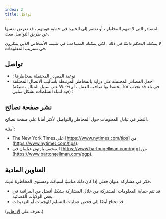 ```yaml
---
index: 2
title: تواصَل
---
```

المصادر التي لا تفهم المخاطر ، أو تفتقر إلى الخبرة في حماية هويتهم ، قد تعرض نفسها عن طريق التواصل معك.

لا يمكنك التحكم دائمًا في ذلك ، لكن يمكنك المساعدة في تثقيف الأشخاص الذين يفكرون في تسريب المعلومات.

## تواصل

* توعية المصادر المحتملة بمخاطرها ؛
* اجعل المصادر المحتملة على دراية بالمخاطر المرتبطة بأساليب الاتصال المختلفة (على سبيل المثال ، شبكة Wi-Fi يحتفظ بها صاحب العمل ، أو Tor في بلد قد تجذب فيه انتباه السلطات بشكل سلبي) ؛

## نشر صفحة نصائح

النظر في تبادل المعلومات حول المخاطر والتواصل الأكثر أمانا على صفحة نصائح.

أمثلة:

* The New York Times على [https://www.nytimes.com/tips] من (https://www.nytimes.com/tips).
* الصحفي بارتون غيلمان في  [https://www.bartongellman.com/pgp] من (https://www.bartongellman.com/pgp).

## العناوين المادية

فكر في مشاركة عنوان فعلي إذا كان ذلك مناسبًا لسياقك ومستوى المخاطرة لديك.

* قد تتم حماية المعلومات المشتركة من خلال المشاركة بشكل أفضل من المراقبة في بعض الولايات القضائية.
* قد تحتاج أيضًا إلى فحص عمليات التسليم للهجمات أو التهديدات.

(تعرف على [الإرهاب](umbrella://incident-response/terrorism/beginner).)
